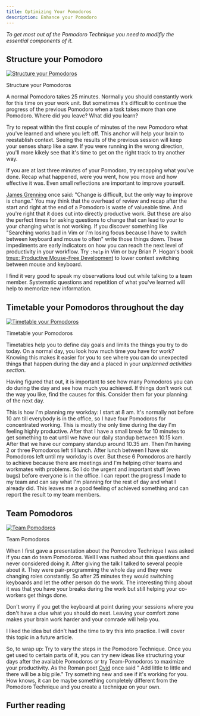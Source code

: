 ```yaml
---
title: Optimizing Your Pomodoros
description: Enhance your Pomodoro
---
```

*To get most out of the Pomodoro Technique you need to modifiy the essential components of it.*


## Structure your Pomodoro

<a href="http://farm9.staticflickr.com/8528/8460867048_e91ac53c37_b.jpg" title="Structure your Pomodoros" class="fancybox"><img src="http://farm9.staticflickr.com/8528/8460867048_e91ac53c37_c.jpg" class="center" alt="Structure your Pomodoros"/></a>
<div class="title">Structure your Pomodoros</div>

A normal Pomodoro takes 25 minutes. Normally you should constantly work for this time on your work unit. But sometimes
it's difficult to continue the progress of the previous Pomodoro when a task takes more than one Pomodoro. Where did you leave? What did you learn?


Try to repeat within the first couple of minutes of the new Pomodoro what you've learned and where you left off. This
anchor will help your brain to reestablish context. Seeing the results of the previous session will keep your senses
sharp like a saw. If you were running in the wrong direction, you'll more kikely see that it's time to get on the right track to try
another way.


If you are at last three minutes of your Pomodoro, try recapping what you've done. Recap what happened, were you went, how
you move and how effective it was. Even small reflections are important to improve yourself.


[James Grenning](http://www.renaissancesoftware.net/blog/) once said: "Change is difficult, but the only way to improve
is change." You may think that the overhead of review and recap after the start and right at the end of a Pomodoro is
waste of valueable time. And you're right that it does cut into directly productive work. But these are also the perfect times for asking questions to
change that can lead to your to your changing what is not working. If you discover something like "Searching works bad in Vim or I'm losing focus because I
have to switch between keyboard and mouse to often" write those things down. These impediments are early indicators on
how you can reach the next level of productivity in your workflow. Try `:help` in Vim or buy Brian P. Hogan's book [tmux: Productive
Mouse-Free Development](http://pragprog.com/book/bhtmux/tmux) to lower context switching between mouse and keyboard.


I find it very good to speak my observations loud out while talking to a team member. Systematic questions and
repetition of what you've learned will help to memorize new information.


## Timetable your Pomodoros throughout the day

<a href="http://farm9.staticflickr.com/8063/8252144791_236d1c9bcb_b.jpg" title="Timetable your Pomodoros" class="fancybox"><img src="http://farm9.staticflickr.com/8063/8252144791_236d1c9bcb_c.jpg" class="center" alt="Timetable your Pomodoros"/></a>
<div class="title">Timetable your Pomodoros</div>


Timetables help you to define day goals and limits the things you try to do today. On a normal day, you look how much time you have for work? Knowing this makes it easier for you to see where you can do unexpected things that happen during the day and a placed in your *unplanned activities section*.


Having figured that out, it is important to see how many Pomodoros you can do during the day and see how much you
achieved. If things don't work out the way you like, find the causes for this. Consider them for your planning of the
next day.


This is how I'm planning my workday: I start at 8 am. It's normally not before 10 am till everybody is in the office, so I
have four Pomodoros for concentrated working. This is mostly the only time during the day I'm feeling highly productive.
After that I have a small break for 10 minutes to get something to eat until we have our daily standup between
10.15 kam. After that we have our company standup around 10.35 am. Then I'm having 2 or three Pomodoros left till
lunch. After lunch between I have six Pomodoros left until my workday is over. But these 6 Pomodoros are
hardly to achieve because there are meetings and I'm helping other teams and workmates with problems. So I do the urgent
and important stuff (even bugs) before everyone is in the office. I can report the progress I made to my team and can
say what I'm planning for the rest of day and what I already did. This leaves me a good feeling of achieved something and
can report the result to my team members.


## Team Pomodoros

<a href="http://farm9.staticflickr.com/8066/8252135041_64a5dfa8cf_b.jpg" title="Team Pomodoros" class="fancybox"><img src="http://farm9.staticflickr.com/8066/8252135041_64a5dfa8cf_c.jpg" class="center" alt="Team Pomodoros"/></a>
<div class="title">Team Pomodoros</div>

When I first gave a presentation about the Pomodoro Technique I was asked if you can do team Pomodoros. Well I was
rushed about this questions and never considered doing it. After giving the talk I talked to several people about it.
They were pair-programming the whole day and they were changing roles constantly. So after 25 minutes they would
switching keyboards and let the other person do the work. The interesting thing about it was that you have your breaks
during the work but still helping your co-workers get things done.


Don't worry if you get the keyboard at point during your sessions where you don't have a clue what you should do next.
Leaving your comfort zone makes your brain work harder and your comrade will help you.


I liked the idea but didn't had the time to try this into practice. I will cover this topic in a future article.


So, to wrap up: Try to vary the steps in the Pomodoro Technique. Once you get used to certain parts of it, you can try new ideas like
structuring your days after the available Pomodoros or try Team-Pomodoros to maximize your productivity. As the Roman poet [Ovid](http://en.wikipedia.org/wiki/Ovid) once said " Add little to little and there will be a big
pile." Try something new and see if it's working for you. How knows, it can be maybe something completely different from
the Pomodoro Technique and you create a technique on your own.


## Further reading

